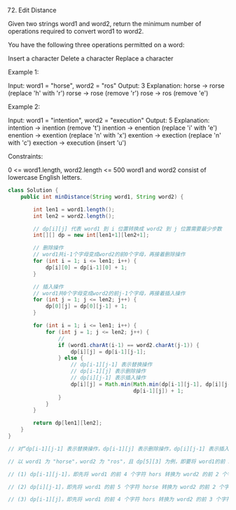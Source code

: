 72. Edit Distance

Given two strings word1 and word2, return the minimum number of operations required to convert word1 to word2.

You have the following three operations permitted on a word:

Insert a character
Delete a character
Replace a character


Example 1:

Input: word1 = "horse", word2 = "ros"
Output: 3
Explanation: 
horse -> rorse (replace 'h' with 'r')
rorse -> rose (remove 'r')
rose -> ros (remove 'e')

Example 2:

Input: word1 = "intention", word2 = "execution"
Output: 5
Explanation: 
intention -> inention (remove 't')
inention -> enention (replace 'i' with 'e')
enention -> exention (replace 'n' with 'x')
exention -> exection (replace 'n' with 'c')
exection -> execution (insert 'u')


Constraints:

0 <= word1.length, word2.length <= 500
word1 and word2 consist of lowercase English letters.

```java
class Solution {
    public int minDistance(String word1, String word2) {

        int len1 = word1.length();
        int len2 = word2.length();

        // dp[i][j] 代表 word1 到 i 位置转换成 word2 到 j 位置需要最少步数
        int[][] dp = new int[len1+1][len2+1];

        // 删除操作
        // word1共i-1个字母变成word2的前0个字母，再接着删除操作
        for (int i = 1; i <= len1; i++) {
            dp[i][0] = dp[i-1][0] + 1;
        }

        // 插入操作
        // word1共0个字母变成word2的前j-1个字母，再接着插入操作
        for (int j = 1; j <= len2; j++) {
            dp[0][j] = dp[0][j-1] + 1;
        }

        for (int i = 1; i <= len1; i++) {
            for (int j = 1; j <= len2; j++) {
                // 
                if (word1.charAt(i-1) == word2.charAt(j-1)) {
                    dp[i][j] = dp[i-1][j-1];
                } else {
                    // dp[i-1][j-1] 表示替换操作
                    // dp[i-1][j] 表示删除操作
                    // dp[i][j-1] 表示插入操作
                    dp[i][j] = Math.min(Math.min(dp[i-1][j-1], dp[i][j-1]), 
                                        dp[i-1][j]) + 1;
                }
            }
        }

        return dp[len1][len2];
    }
}

// 对“dp[i-1][j-1] 表示替换操作，dp[i-1][j] 表示删除操作，dp[i][j-1] 表示插入操作。”的补充理解：

// 以 word1 为 "horse"，word2 为 "ros"，且 dp[5][3] 为例，即要将 word1的前 5 个字符转换为 word2的前 3 个字符，也就是将 horse 转换为 ros，因此有：

// (1) dp[i-1][j-1]，即先将 word1 的前 4 个字符 hors 转换为 word2 的前 2 个字符 ro，然后将第五个字符 word1[4]（因为下标基数以 0 开始） 由 e 替换为 s（即替换为 word2 的第三个字符，word2[2]）

// (2) dp[i][j-1]，即先将 word1 的前 5 个字符 horse 转换为 word2 的前 2 个字符 ro，然后在末尾补充一个 s，即插入操作

// (3) dp[i-1][j]，即先将 word1 的前 4 个字符 hors 转换为 word2 的前 3 个字符 ros，然后删除 word1 的第 5 个字符
```

